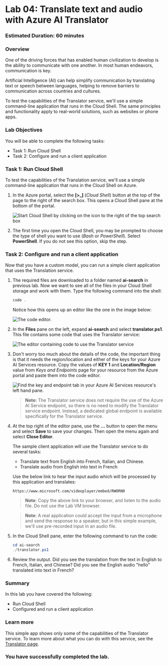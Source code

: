 
# Lab 04: Translate text and audio with Azure AI Translator

### Estimated Duration: 60 minutes

### Overview

One of the driving forces that has enabled human civilization to develop is the ability to communicate with one another. In most human endeavors, communication is key.

Artificial Intelligence (AI) can help simplify communication by translating text or speech between languages, helping to remove barriers to communication across countries and cultures.

To test the capabilities of the Translator service, we'll use a simple command-line application that runs in the Cloud Shell. The same principles and functionality apply to real-world solutions, such as websites or phone apps.

### Lab Objectives

You will be able to complete the following tasks:

  - Task 1: Run Cloud Shell
  - Task 2: Configure and run a client application

### Task 1: Run Cloud Shell

To test the capabilities of the Translation service, we'll use a simple command-line application that runs in the Cloud Shell on Azure. 

1. In the Azure portal, select the **[>_]** (*Cloud Shell*) button at the top of the page to the right of the search box. This opens a Cloud Shell pane at the bottom of the portal.

    ![Start Cloud Shell by clicking on the icon to the right of the top search box](../media/analyze-images-computer-vision-service/powershell-portal-guide-1(1).png)

1. The first time you open the Cloud Shell, you may be prompted to choose the type of shell you want to use (*Bash* or *PowerShell*). Select **PowerShell**. If you do not see this option, skip the step.

### Task 2: Configure and run a client application

Now that you have a custom model, you can run a simple client application that uses the Translation service.

1. The required files are downloaded to a folder named **ai-search** in previous lab. Now we want to see all of the files in your Cloud Shell storage and work with them. Type the following command into the shell: 

     ```PowerShell
    code .
    ```

    Notice how this opens up an editor like the one in the image below: 

    ![The code editor.](../media/powershell-portal-guide-4.png)

1. In the **Files** pane on the left, expand **ai-search** and select **translator.ps1**. This file contains some code that uses the Translator service:

    ![The editor containing code to use the Translator service](../media/translate-code-4b.png)

1. Don't worry too much about the details of the code, the important thing is that it needs the region/location and either of the keys for your Azure AI Services resource. Copy the values of **KEY 1** and **Location/Region** value from *Keys and Endpoints* page for your resource from the Azure portal and paste them into the code editor.

    ![Find the key and endpoint tab in your Azure AI Services resource's left hand pane.](../media/lab4b-1.png)

    > **Note:** The Translator service does not require the use of the Azure AI Service endpoint, so there is no need to modify the Translator service endpoint. Instead, a dedicated global endpoint is available specifically for the Translator service. 

1. At the top right of the editor pane, use the **...** button to open the menu and select **Save** to save your changes. Then open the menu again and select **Close Editor**.

    The sample client application will use the Translator service to do several tasks:
    - Translate text from English into French, Italian, and Chinese.
    - Translate audio from English into text in French

    Use the below link to hear the input audio which will be processed by this application and translates:
   
       https://www.microsoft.com/videoplayer/embed/RWORN0

    >**Note**: Copy the above link to your browser, and listen to the audio file. Do not use the Lab VM browser.

    >**Note**: A real application could accept the input from a microphone and send the response to a speaker, but in this simple example, we'll use pre-recorded input in an audio file.
    
1. In the Cloud Shell pane, enter the following command to run the code:

    ```PowerShell
    cd ai-search
    ./translator.ps1
    ```

1. Review the output. Did you see the translation from the text in English to French, Italian, and Chinese?  Did you see the English audio "hello" translated into text in French?

### Summary

In this lab you have covered the following:
  - Run Cloud Shell
  - Configured and run a client application

### Learn more

This simple app shows only some of the capabilities of the Translator service. To learn more about what you can do with this service, see the [Translator page](https://learn.microsoft.com/en-us/azure/ai-services/translator/).

### You have successfully completed the lab.
